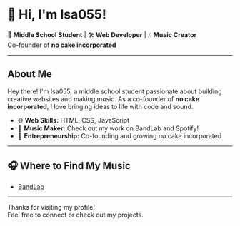 # 👋 Hi, I'm Isa055!

🎒 **Middle School Student** | 🛠️ **Web Developer** | 🎶 **Music Creator**  
Co-founder of **no cake incorporated**

---

## About Me

Hey there! I'm Isa055, a middle school student passionate about building creative websites and making music. As a co-founder of **no cake incorporated**, I love bringing ideas to life with code and sound.

- 🌐 **Web Skills:** HTML, CSS, JavaScript  
- 🎵 **Music Maker:** Check out my work on BandLab and Spotify!  
- 🚀 **Entrepreneurship:** Co-founding and growing no cake incorporated

---

## 🎧 Where to Find My Music

- [BandLab](https://www.bandlab.com/ia2w3)

---

Thanks for visiting my profile!  
Feel free to connect or check out my projects.

